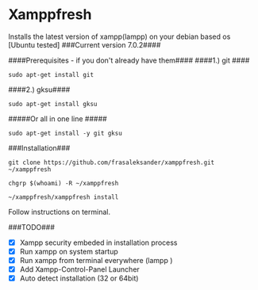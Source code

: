 # Xamppfresh #
Installs the latest version of xampp(lampp) on your debian based os [Ubuntu tested]
###Current version 7.0.2####

####Prerequisites - if you don't already have them####
####1.) git ####
```
sudo apt-get install git
```
####2.) gksu####
```
sudo apt-get install gksu
```
#####Or all in one line #####
```
sudo apt-get install -y git gksu
```

###Installation###
```
git clone https://github.com/frasaleksander/xamppfresh.git ~/xamppfresh
```
```
chgrp $(whoami) -R ~/xamppfresh
```
```
~/xamppfresh/xamppfresh install
```
Follow instructions on terminal. 

###TODO###
- [x] Xampp security embeded in installation process
- [x] Run xampp on system startup
- [x] Run xampp from terminal everywhere (lampp <action>)
- [x] Add Xampp-Control-Panel Launcher
- [x] Auto detect installation (32 or 64bit)
